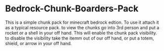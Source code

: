 # Bedrock-Chunk-Boarders-Pack
 
This is a simple chunk pack for minecraft bedrock edtion. To use it attach it as a typical resource pack. to view the chunks go into 3rd person and put a rocket or a shell in your off hand. This will enable the chunk pack visibility. to disable the visibility take the itemm out of our off hand, or put a totem, shield, or arrow in your off hand.
